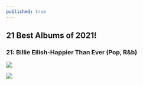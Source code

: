 ```yaml
---
published: true
---
```

## 21 Best Albums of 2021! 

### 21: Billie Eilish-Happier Than Ever (Pop, R&b)
 

![](https://res.cloudinary.com/dbqgwcoce/image/upload/v1645002311/550x551_ot6ghz.png)

![](https://res.cloudinary.com/dbqgwcoce/image/upload/v1645003844/slowcrush_cu6dbm.png)
